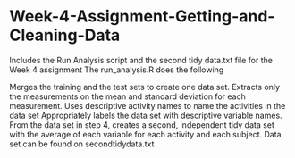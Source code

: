 # Week-4-Assignment-Getting-and-Cleaning-Data
Includes the Run Analysis script and the second tidy data.txt file for the Week 4 assignment
The run_analysis.R does the following

Merges the training and the test sets to create one data set.
Extracts only the measurements on the mean and standard deviation for each measurement.
Uses descriptive activity names to name the activities in the data set
Appropriately labels the data set with descriptive variable names.
From the data set in step 4, creates a second, independent tidy data set with the average of each variable for each activity and each subject.
Data set can be found on secondtidydata.txt

